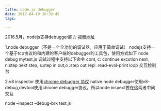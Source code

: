 ```yaml
---
title: node.js debugger
date: 2017-04-10 16:39:45
tags:

---
```


2016.5月，nodejs支持debugger能力
[视频地址](https://www.youtube.com/watch?v=x8u0n4dT-WI&feature=youtu.be&t=2571)

1.node debugger（不是一个全功能的调试器，应用于简单调试）
nodejs支持一个基于tcp协议的和内建的客户端的debugger的工具包，使用方式如下
node debug mytest.js
调试过程中支持以下命令
cont, c: continue excution
next, n:step next
step, s:step in
out,o :step out
repl :read-eval-print loop 交互控制台

2.v8 inspector
使用[chrome debugger 协议](https://chromedevtools.github.io/debugger-protocol-viewer/)
native node debugger使用v8-debug,devtool使用chrome debugger协议，所以node inspect要在这两者中间交互

node –inspect –debug-brk test.js

